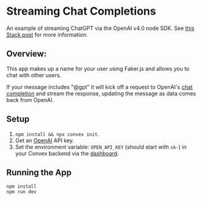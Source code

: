 # Streaming Chat Completions

 An example of streaming  ChatGPT via the OpenAI v4.0 node SDK.
 See [this Stack post](TODO) for more information.

## Overview:

This app makes up a name for your user using Faker.js and allows you to
chat with other users.

If your message includes "@gpt" it will kick off a request to OpenAI's
[chat completion](https://platform.openai.com/docs/api-reference/completions/create)
and stream the response, updating the message as data comes back from OpenAI.

## Setup

1. `npm install && npx convex init`.
2. Get an [OpenAI](https://platform.openai.com/) API key.
3. Set the environment variable: `OPEN_API_KEY` (should start with `sk-`) in
your Convex backend via the [dashboard](https://dashboard.convex.dev).

## Running the App

```
npm install
npm run dev
```
